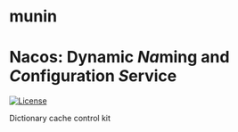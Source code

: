 # munin

# Nacos: Dynamic  *Na*ming and *Co*nfiguration *S*ervice

[![License](https://img.shields.io/badge/license-Apache%202-4EB1BA.svg)](https://www.apache.org/licenses/LICENSE-2.0.html)

Dictionary cache control kit
